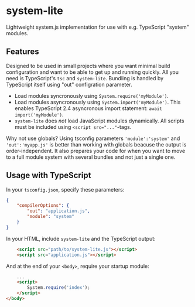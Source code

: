 # system-lite
Lightweight system.js implementation for use with e.g. TypeScript "system" modules.

## Features

 Designed to be used in small projects where you want minimal build configuration and want to be able to get up and running quickly. All you need is TypeScript's `tsc` and `system-lite`. Bundling is handled by TypeScript itself using "out" configration parameter. 

 * Load modules syncronously using `System.require('myModule')`. 
 * Load modules asyncronously using `System.import('myModule')`. This enables TypeScript 2.4 asyncronous import statement: `await import('myModule')`.
 * `system-lite` does *not* load JavaScript modules dynamically. All scripts must be included using `<script src="..."`-tags. 

Why not use globals? Using tsconfig parameters `'module':'system'` and `'out':'myapp.js'` is better than working with globals beacuse the output is order-independent. It also prepares your code for when you want to move to a full module system with several bundles and not just a single one.

## Usage with TypeScript


In your `tsconfig.json`, specify these parameters:

```json
{
    "compilerOptions": {
        "out": "application.js",
        "module": "system"
    }
}
```

In your HTML, include `system-lite` and the TypeScript output:

```html
    <script src="path/to/system-lite.js"></script>
    <script src="application.js"></script>
```

And at the end of your `<body>`, require your startup module:


```html
    ...
    <script>
        System.require('index');
    </script>
</body>
```
